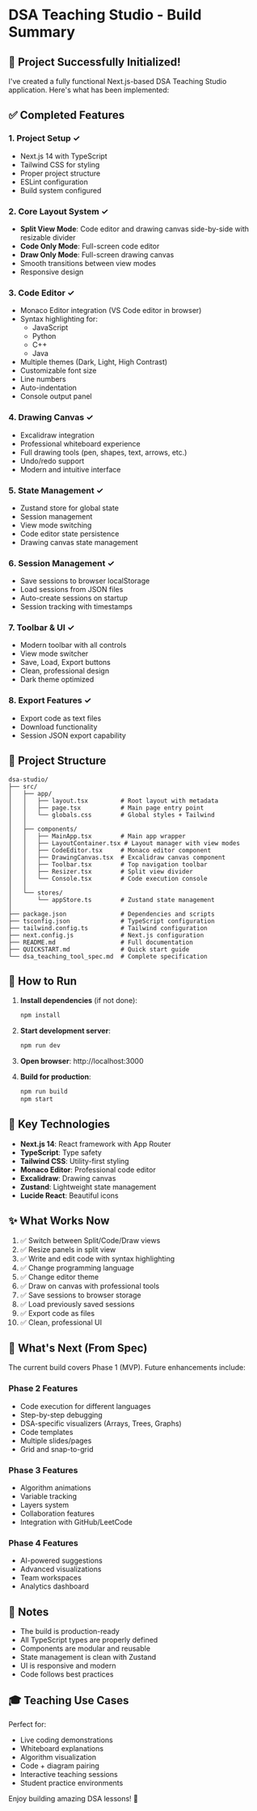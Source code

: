 # DSA Teaching Studio - Build Summary

## 🎉 Project Successfully Initialized!

I've created a fully functional Next.js-based DSA Teaching Studio application. Here's what has been implemented:

## ✅ Completed Features

### 1. Project Setup ✓
- Next.js 14 with TypeScript
- Tailwind CSS for styling
- Proper project structure
- ESLint configuration
- Build system configured

### 2. Core Layout System ✓
- **Split View Mode**: Code editor and drawing canvas side-by-side with resizable divider
- **Code Only Mode**: Full-screen code editor
- **Draw Only Mode**: Full-screen drawing canvas
- Smooth transitions between view modes
- Responsive design

### 3. Code Editor ✓
- Monaco Editor integration (VS Code editor in browser)
- Syntax highlighting for:
  - JavaScript
  - Python
  - C++
  - Java
- Multiple themes (Dark, Light, High Contrast)
- Customizable font size
- Line numbers
- Auto-indentation
- Console output panel

### 4. Drawing Canvas ✓
- Excalidraw integration
- Professional whiteboard experience
- Full drawing tools (pen, shapes, text, arrows, etc.)
- Undo/redo support
- Modern and intuitive interface

### 5. State Management ✓
- Zustand store for global state
- Session management
- View mode switching
- Code editor state persistence
- Drawing canvas state management

### 6. Session Management ✓
- Save sessions to browser localStorage
- Load sessions from JSON files
- Auto-create sessions on startup
- Session tracking with timestamps

### 7. Toolbar & UI ✓
- Modern toolbar with all controls
- View mode switcher
- Save, Load, Export buttons
- Clean, professional design
- Dark theme optimized

### 8. Export Features ✓
- Export code as text files
- Download functionality
- Session JSON export capability

## 📁 Project Structure

```
dsa-studio/
├── src/
│   ├── app/
│   │   ├── layout.tsx         # Root layout with metadata
│   │   ├── page.tsx           # Main page entry point
│   │   └── globals.css        # Global styles + Tailwind
│   │
│   ├── components/
│   │   ├── MainApp.tsx        # Main app wrapper
│   │   ├── LayoutContainer.tsx # Layout manager with view modes
│   │   ├── CodeEditor.tsx     # Monaco editor component
│   │   ├── DrawingCanvas.tsx  # Excalidraw canvas component
│   │   ├── Toolbar.tsx        # Top navigation toolbar
│   │   ├── Resizer.tsx        # Split view divider
│   │   └── Console.tsx        # Code execution console
│   │
│   └── stores/
│       └── appStore.ts        # Zustand state management
│
├── package.json               # Dependencies and scripts
├── tsconfig.json              # TypeScript configuration
├── tailwind.config.ts         # Tailwind configuration
├── next.config.js             # Next.js configuration
├── README.md                  # Full documentation
├── QUICKSTART.md              # Quick start guide
└── dsa_teaching_tool_spec.md  # Complete specification

```

## 🚀 How to Run

1. **Install dependencies** (if not done):
   ```bash
   npm install
   ```

2. **Start development server**:
   ```bash
   npm run dev
   ```

3. **Open browser**: http://localhost:3000

4. **Build for production**:
   ```bash
   npm run build
   npm start
   ```

## 🎨 Key Technologies

- **Next.js 14**: React framework with App Router
- **TypeScript**: Type safety
- **Tailwind CSS**: Utility-first styling
- **Monaco Editor**: Professional code editor
- **Excalidraw**: Drawing canvas
- **Zustand**: Lightweight state management
- **Lucide React**: Beautiful icons

## ✨ What Works Now

1. ✅ Switch between Split/Code/Draw views
2. ✅ Resize panels in split view
3. ✅ Write and edit code with syntax highlighting
4. ✅ Change programming language
5. ✅ Change editor theme
6. ✅ Draw on canvas with professional tools
7. ✅ Save sessions to browser storage
8. ✅ Load previously saved sessions
9. ✅ Export code as files
10. ✅ Clean, professional UI

## 🔮 What's Next (From Spec)

The current build covers Phase 1 (MVP). Future enhancements include:

### Phase 2 Features
- Code execution for different languages
- Step-by-step debugging
- DSA-specific visualizers (Arrays, Trees, Graphs)
- Code templates
- Multiple slides/pages
- Grid and snap-to-grid

### Phase 3 Features
- Algorithm animations
- Variable tracking
- Layers system
- Collaboration features
- Integration with GitHub/LeetCode

### Phase 4 Features
- AI-powered suggestions
- Advanced visualizations
- Team workspaces
- Analytics dashboard

## 📝 Notes

- The build is production-ready
- All TypeScript types are properly defined
- Components are modular and reusable
- State management is clean with Zustand
- UI is responsive and modern
- Code follows best practices

## 🎓 Teaching Use Cases

Perfect for:
- Live coding demonstrations
- Whiteboard explanations
- Algorithm visualization
- Code + diagram pairing
- Interactive teaching sessions
- Student practice environments

Enjoy building amazing DSA lessons! 🚀

